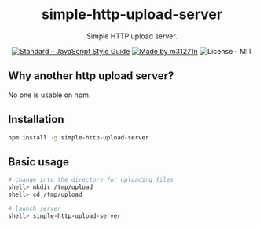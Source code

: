 <h1 align="center">simple-http-upload-server</h1>

<p align="center">Simple HTTP upload server.</p>

<p align="center">
  <a href="http://standardjs.com/" target="_blank"><img src="https://img.shields.io/badge/code%20style-standard-brightgreen.svg?style=flat" alt="Standard - JavaScript Style Guide"></a>
  <a href="http://m31271n.com/" target="_blank"><img src="https://img.shields.io/badge/made%20by-m31271n-brightgreen.svg?style=flat" alt="Made by m31271n"></a>
  <img src="https://img.shields.io/badge/license-MIT-brightgreen.svg?style=flat" alt="License - MIT">
</p>


## Why another http upload server?
No one is usable on npm.

## Installation

```sh
npm install -g simple-http-upload-server
```

## Basic usage

```sh
# change into the directory for uploading files
shell> mkdir /tmp/upload
shell> cd /tmp/upload

# launch server
shell> simple-http-upload-server
```
